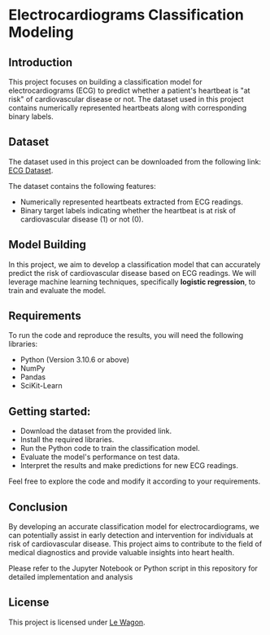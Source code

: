 # Electrocardiograms Classification Modeling

## Introduction
This project focuses on building a classification model for electrocardiograms (ECG) to predict whether a patient's heartbeat is "at risk" of cardiovascular disease or not. The dataset used in this project contains numerically represented heartbeats along with corresponding binary labels.

## Dataset

The dataset used in this project can be downloaded from the following link: [ECG Dataset](https://wagon-public-datasets.s3.amazonaws.com/Machine%20Learning%20Datasets/ML_Electrocardiograms_dataset.csv). 

The dataset contains the following features:
- Numerically represented heartbeats extracted from ECG readings.
- Binary target labels indicating whether the heartbeat is at risk of cardiovascular disease (1) or not (0).

## Model Building
In this project, we aim to develop a classification model that can accurately predict the risk of cardiovascular disease based on ECG readings. We will leverage machine learning techniques, specifically **logistic regression**, to train and evaluate the model.

## Requirements
To run the code and reproduce the results, you will need the following libraries:
- Python (Version 3.10.6 or above)
- NumPy
- Pandas
- SciKit-Learn

## Getting started:
- Download the dataset from the provided link.
- Install the required libraries.
- Run the Python code to train the classification model.
- Evaluate the model's performance on test data.
- Interpret the results and make predictions for new ECG readings.

Feel free to explore the code and modify it according to your requirements.

## Conclusion

By developing an accurate classification model for electrocardiograms, we can potentially assist in early detection and intervention for individuals at risk of cardiovascular disease. This project aims to contribute to the field of medical diagnostics and provide valuable insights into heart health.

Please refer to the Jupyter Notebook or Python script in this repository for detailed implementation and analysis

## License

This project is licensed under [Le Wagon](https://www.lewagon.com/legal-notice).



